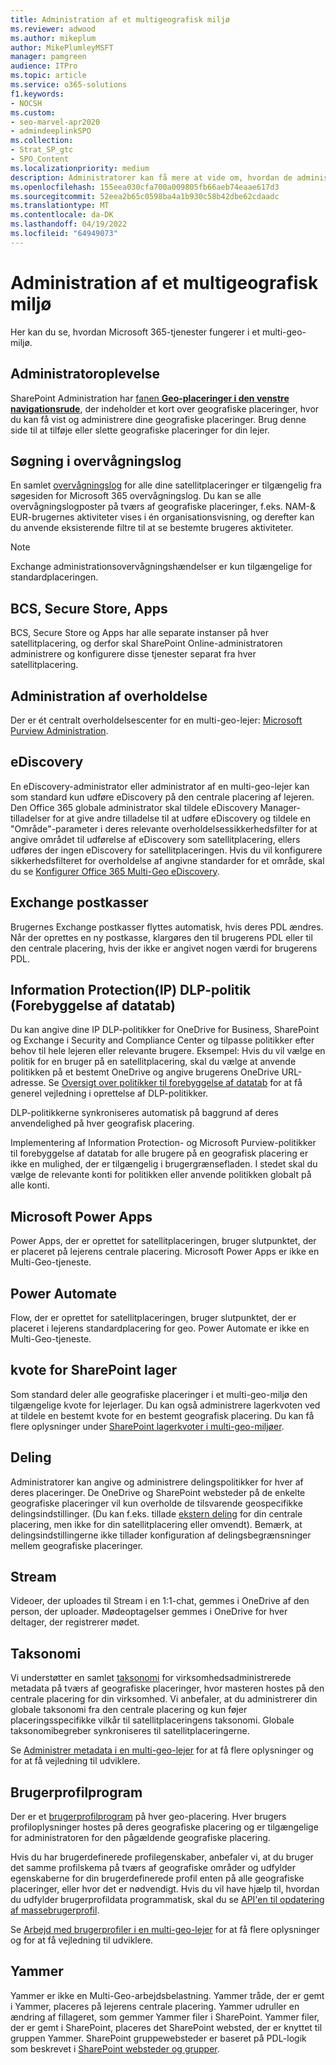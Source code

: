 ```yaml
---
title: Administration af et multigeografisk miljø
ms.reviewer: adwood
ms.author: mikeplum
author: MikePlumleyMSFT
manager: pamgreen
audience: ITPro
ms.topic: article
ms.service: o365-solutions
f1.keywords:
- NOCSH
ms.custom:
- seo-marvel-apr2020
- admindeeplinkSPO
ms.collection:
- Strat_SP_gtc
- SPO_Content
ms.localizationpriority: medium
description: Administratorer kan få mere at vide om, hvordan de administrerer SharePoint og OneDrive tjenester i et multi-geo-miljø.
ms.openlocfilehash: 155eea030cfa700a009805fb66aeb74eaae617d3
ms.sourcegitcommit: 52eea2b65c0598ba4a1b930c58b42dbe62cdaadc
ms.translationtype: MT
ms.contentlocale: da-DK
ms.lasthandoff: 04/19/2022
ms.locfileid: "64949073"
---
```

# <a name="administering-a-multi-geo-environment"></a>Administration af et multigeografisk miljø

Her kan du se, hvordan Microsoft 365-tjenester fungerer i et multi-geo-miljø.

## <a name="administrator-experience"></a>Administratoroplevelse

SharePoint Administration har <a href="https://go.microsoft.com/fwlink/?linkid=2185076" target="_blank">fanen **Geo-placeringer i den venstre navigationsrude**</a>, der indeholder et kort over geografiske placeringer, hvor du kan få vist og administrere dine geografiske placeringer. Brug denne side til at tilføje eller slette geografiske placeringer for din lejer.

## <a name="audit-log-search"></a>Søgning i overvågningslog

En samlet [overvågningslog](https://support.office.com/article/0d4d0f35-390b-4518-800e-0c7ec95e946c) for alle dine satellitplaceringer er tilgængelig fra søgesiden for Microsoft 365 overvågningslog. Du kan se alle overvågningslogposter på tværs af geografiske placeringer, f.eks. NAM-& EUR-brugernes aktiviteter vises i én organisationsvisning, og derefter kan du anvende eksisterende filtre til at se bestemte brugeres aktiviteter.

> [!NOTE]
> Exchange administrationsovervågningshændelser er kun tilgængelige for standardplaceringen.

## <a name="bcs-secure-store-apps"></a>BCS, Secure Store, Apps

BCS, Secure Store og Apps har alle separate instanser på hver satellitplacering, og derfor skal SharePoint Online-administratoren administrere og konfigurere disse tjenester separat fra hver satellitplacering.

## <a name="compliance-admin-center"></a>Administration af overholdelse

Der er ét centralt overholdelsescenter for en multi-geo-lejer: [Microsoft Purview Administration](https://compliance.microsoft.com/).

## <a name="ediscovery"></a>eDiscovery

En eDiscovery-administrator eller administrator af en multi-geo-lejer kan som standard kun udføre eDiscovery på den centrale placering af lejeren. Den Office 365 globale administrator skal tildele eDiscovery Manager-tilladelser for at give andre tilladelse til at udføre eDiscovery og tildele en "Område"-parameter i deres relevante overholdelsessikkerhedsfilter for at angive området til udførelse af eDiscovery som satellitplacering, ellers udføres der ingen eDiscovery for satellitplaceringen. Hvis du vil konfigurere sikkerhedsfilteret for overholdelse af angivne standarder for et område, skal du se [Konfigurer Office 365 Multi-Geo eDiscovery](multi-geo-ediscovery-configuration.md).

## <a name="exchange-mailboxes"></a>Exchange postkasser

Brugernes Exchange postkasser flyttes automatisk, hvis deres PDL ændres. Når der oprettes en ny postkasse, klargøres den til brugerens PDL eller til den centrale placering, hvis der ikke er angivet nogen værdi for brugerens PDL.

## <a name="information-protection-ip-data-loss-prevention-dlp-policy"></a>Information Protection(IP) DLP-politik (Forebyggelse af datatab)

Du kan angive dine IP DLP-politikker for OneDrive for Business, SharePoint og Exchange i Security and Compliance Center og tilpasse politikker efter behov til hele lejeren eller relevante brugere. Eksempel: Hvis du vil vælge en politik for en bruger på en satellitplacering, skal du vælge at anvende politikken på et bestemt OneDrive og angive brugerens OneDrive URL-adresse. Se [Oversigt over politikker til forebyggelse af datatab](https://support.office.com/article/1966b2a7-d1e2-4d92-ab61-42efbb137f5e) for at få generel vejledning i oprettelse af DLP-politikker.

DLP-politikkerne synkroniseres automatisk på baggrund af deres anvendelighed på hver geografisk placering.

Implementering af Information Protection- og Microsoft Purview-politikker til forebyggelse af datatab for alle brugere på en geografisk placering er ikke en mulighed, der er tilgængelig i brugergrænsefladen. I stedet skal du vælge de relevante konti for politikken eller anvende politikken globalt på alle konti.

## <a name="microsoft-power-apps"></a>Microsoft Power Apps

Power Apps, der er oprettet for satellitplaceringen, bruger slutpunktet, der er placeret på lejerens centrale placering. Microsoft Power Apps er ikke en Multi-Geo-tjeneste. 

## <a name="power-automate"></a>Power Automate

Flow, der er oprettet for satellitplaceringen, bruger slutpunktet, der er placeret i lejerens standardplacering for geo.  Power Automate er ikke en Multi-Geo-tjeneste. 

## <a name="sharepoint-storage-quota"></a>kvote for SharePoint lager

Som standard deler alle geografiske placeringer i et multi-geo-miljø den tilgængelige kvote for lejerlager.  Du kan også administrere lagerkvoten ved at tildele en bestemt kvote for en bestemt geografisk placering. Du kan få flere oplysninger under [SharePoint lagerkvoter i multi-geo-miljøer](sharepoint-multi-geo-storage-quota.md).

## <a name="sharing"></a>Deling

Administratorer kan angive og administrere delingspolitikker for hver af deres placeringer. De OneDrive og SharePoint websteder på de enkelte geografiske placeringer vil kun overholde de tilsvarende geospecifikke delingsindstillinger. (Du kan f.eks. tillade [ekstern deling](https://support.office.com/article/C8A462EB-0723-4B0B-8D0A-70FEAFE4BE85) for din centrale placering, men ikke for din satellitplacering eller omvendt). Bemærk, at delingsindstillingerne ikke tillader konfiguration af delingsbegrænsninger mellem geografiske placeringer.

## <a name="stream"></a>Stream

Videoer, der uploades til Stream i en 1:1-chat, gemmes i OneDrive af den person, der uploader. Mødeoptagelser gemmes i OneDrive for hver deltager, der registrerer mødet.

## <a name="taxonomy"></a>Taksonomi

Vi understøtter en samlet [taksonomi](/sharepoint/managed-metadata) for virksomhedsadministrerede metadata på tværs af geografiske placeringer, hvor masteren hostes på den centrale placering for din virksomhed. Vi anbefaler, at du administrerer din globale taksonomi fra den centrale placering og kun føjer placeringsspecifikke vilkår til satellitplaceringens taksonomi. Globale taksonomibegreber synkroniseres til satellitplaceringerne.

Se [Administrer metadata i en multi-geo-lejer](/sharepoint/dev/solution-guidance/multigeo-managedmetadata) for at få flere oplysninger og for at få vejledning til udviklere.

## <a name="user-profile-application"></a>Brugerprofilprogram

Der er et [brugerprofilprogram](/sharepoint/manage-user-profiles) på hver geo-placering. Hver brugers profiloplysninger hostes på deres geografiske placering og er tilgængelige for administratoren for den pågældende geografiske placering.

Hvis du har brugerdefinerede profilegenskaber, anbefaler vi, at du bruger det samme profilskema på tværs af geografiske områder og udfylder egenskaberne for din brugerdefinerede profil enten på alle geografiske placeringer, eller hvor det er nødvendigt. Hvis du vil have hjælp til, hvordan du udfylder brugerprofildata programmatisk, skal du se [API'en til opdatering af massebrugerprofil](/sharepoint/dev/solution-guidance/bulk-user-profile-update-api-for-sharepoint-online).

Se [Arbejd med brugerprofiler i en multi-geo-lejer](/sharepoint/dev/solution-guidance/multigeo-userprofileexperience) for at få flere oplysninger og for at få vejledning til udviklere.

## <a name="yammer"></a>Yammer

Yammer er ikke en Multi-Geo-arbejdsbelastning. Yammer tråde, der er gemt i Yammer, placeres på lejerens centrale placering. Yammer udruller en ændring af fillageret, som gemmer Yammer filer i SharePoint. Yammer filer, der er gemt i SharePoint, placeres det SharePoint websted, der er knyttet til gruppen Yammer. SharePoint gruppewebsteder er baseret på PDL-logik som beskrevet i [SharePoint websteder og grupper](multi-geo-capabilities-in-onedrive-and-sharepoint-online-in-microsoft-365.md#sharepoint-sites-and-groups).
